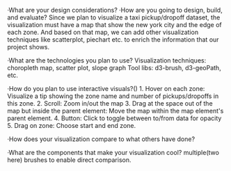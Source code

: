 ·What are your design considerations?
·How are you going to design, build, and evaluate?
Since we plan to visualize a taxi pickup/dropoff dataset, the visualization must have a map that show the new york city and the edge of each zone. And based on that map, we can add other visualization techniques like scatterplot, piechart etc. to enrich the information that our project shows. 

·What are the technologies you plan to use?
    Visualization techniques: choropleth map, scatter plot, slope graph 
    Tool libs: d3-brush, d3-geoPath, etc.

·How do you plan to use interactive visuals?()
    1. Hover on each zone: Visualize a tip showing the zone name and number of pickups/dropoffs in this zone. 
    2. Scroll: Zoom in/out the map
    3. Drag at the space out of the map but inside the parent element: Move the map within the map element's parent element.
    4. Button: Click to toggle between to/from data for opacity
    5. Drag on zone: Choose start and end zone.

·How does your visualization compare to what others have done? 

·What are the components that make your visualization cool?
    multiple(two here) brushes to enable direct comparison.   